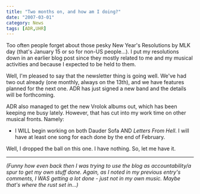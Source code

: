 ```yaml
---
title: "Two months on, and how am I doing?"
date: "2007-03-01"
category: News
tags: [ADR,UHR]
---
```


Too often people forget about those pesky New Year's Resolutions by MLK day (that's January 15 or so for non-US people...). I put my resolutions down in an earlier blog post since they mostly related to me and my musical activities and because I expected to be held to them.

Well, I'm pleased to say that the newsletter thing is going well. We've had two out already (one monthly, always on the 13th), and we have features planned for the next one. ADR has just signed a new band and the details will be forthcoming.

ADR also managed to get the new Vrolok albums out, which has been keeping me busy lately. However, that has cut into my work time on other musical fronts. Namely:

- I WILL begin working on both Dauder Sofa AND *Letters From Hell*. I will have at least one song for each done by the end of February.

Well, I dropped the ball on this one. I have nothing. So, let me have it.

***

*(Funny how even back then I was trying to use the blog as accountability/a spur to get my own stuff done. Again, as I noted in my previous entry's comments, I WAS getting a lot done - just not in my own music. Maybe that's where the rust set in...)*
